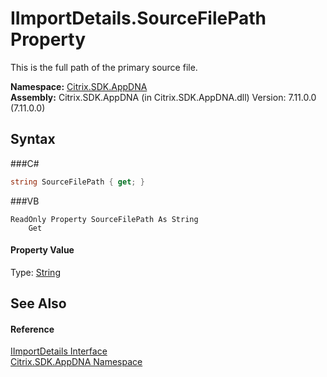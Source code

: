 # IImportDetails.SourceFilePath Property 
 

This is the full path of the primary source file.

**Namespace:**&nbsp;<a href="N_Citrix_SDK_AppDNA">Citrix.SDK.AppDNA</a><br />**Assembly:**&nbsp;Citrix.SDK.AppDNA (in Citrix.SDK.AppDNA.dll) Version: 7.11.0.0 (7.11.0.0)

## Syntax

###C#
```csharp
string SourceFilePath { get; }
```

###VB
```vbnet
ReadOnly Property SourceFilePath As String
	Get
```


#### Property Value
Type: <a href="http://msdn2.microsoft.com/en-us/library/s1wwdcbf" target="_blank">String</a>

## See Also


#### Reference
<a href="T_Citrix_SDK_AppDNA_IImportDetails">IImportDetails Interface</a><br /><a href="N_Citrix_SDK_AppDNA">Citrix.SDK.AppDNA Namespace</a><br />